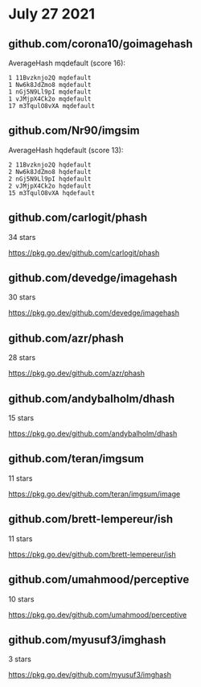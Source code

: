 # July 27 2021

## github.com/corona10/goimagehash

AverageHash mqdefault (score 16):

~~~
1 11Bvzknjo2Q mqdefault
1 Nw6k8JdZmo8 mqdefault
1 nGj5N9Ll9pI mqdefault
1 vJMjpX4Ck2o mqdefault
17 m3TqulO8vXA mqdefault
~~~

## github.com/Nr90/imgsim

AverageHash hqdefault (score 13):

~~~
2 11Bvzknjo2Q hqdefault
2 Nw6k8JdZmo8 hqdefault
2 nGj5N9Ll9pI hqdefault
2 vJMjpX4Ck2o hqdefault
15 m3TqulO8vXA hqdefault
~~~

## github.com/carlogit/phash

34 stars

https://pkg.go.dev/github.com/carlogit/phash

## github.com/devedge/imagehash

30 stars

https://pkg.go.dev/github.com/devedge/imagehash

## github.com/azr/phash

28 stars

https://pkg.go.dev/github.com/azr/phash

## github.com/andybalholm/dhash

15 stars

https://pkg.go.dev/github.com/andybalholm/dhash

## github.com/teran/imgsum

11 stars

https://pkg.go.dev/github.com/teran/imgsum/image

## github.com/brett-lempereur/ish

11 stars

https://pkg.go.dev/github.com/brett-lempereur/ish

## github.com/umahmood/perceptive

10 stars

https://pkg.go.dev/github.com/umahmood/perceptive

## github.com/myusuf3/imghash

3 stars

https://pkg.go.dev/github.com/myusuf3/imghash
